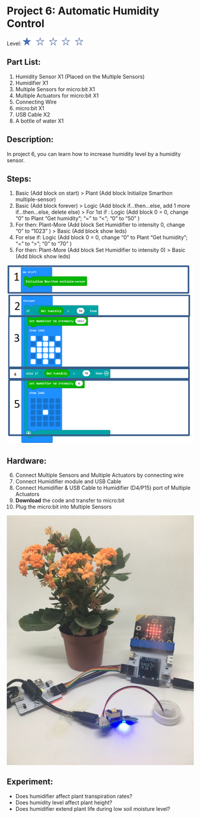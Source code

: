 # Project 6: Automatic Humidity Control
Level: ![level](images/level1.png)

## Part List:

1. Humidity Sensor X1 (Placed on the Multiple Sensors)
2. Humidifier X1
3. Multiple Sensors for micro:bit X1
4. Multiple Actuators for micro:bit X1
5. Connecting Wire
6. micro:bit X1
7. USB Cable X2
8. A bottle of water X1

## Description:
In project 6, you can learn how to increase humidity level by a humidity sensor.

## Steps:
1. Basic (Add block on start) > Plant (Add block Initialize Smarthon multiple-sensor)
2. Basic (Add block forever) > Logic (Add block if…then…else, add 1 more if…then…else, delete else) > For 1st if : Logic (Add block 0 = 0, change “0” to Plant “Get humidity”; “=” to “<”; “0” to “50” )
3. For then: Plant-More (Add block Set Humidifier to intensity 0, change “0” to “1023” ) > Basic (Add block show leds)
4. For else if: Logic (Add block 0 = 0, change “0” to Plant “Get humidity”; “=” to “>”; “0” to “70” )
5. For then: Plant-More (Add block Set Humidifier to intensity 0) > Basic (Add block show leds)

![pic](images/P6_1.png)

## Hardware:

6. Connect Multiple Sensors and Multiple Actuators by connecting wire
7. Connect Humidifier module and USB Cable
8. Connect Humidifier & USB Cable to Humidifier (D4/P15) port of Multiple Actuators
9. **Download** the code and transfer to micro:bit
10. Plug the micro:bit into Multiple Sensors

![small_pic](images/P6_2.png)

## Experiment:
* Does humidifier affect plant transpiration rates?
* Does humidity level affect plant height?
* Does humidifier extend plant life during low soil moisture level?